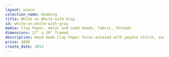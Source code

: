 ```yaml
---
layout: piece
colection_name: beading
title: White on White with Gray
id: white-on-white-with-gray
media: Clay Paper, metal and seed beads, fabric, threads
dimensions: 27" x 29" framed
description: Hand made Clay Paper forms encased with peyote stitch, seed beads, quilted fabric puffed, with organic focus, matted and glassed in maple frame with 2 inch depth.
price: $800
create_date: 2013
---
```

